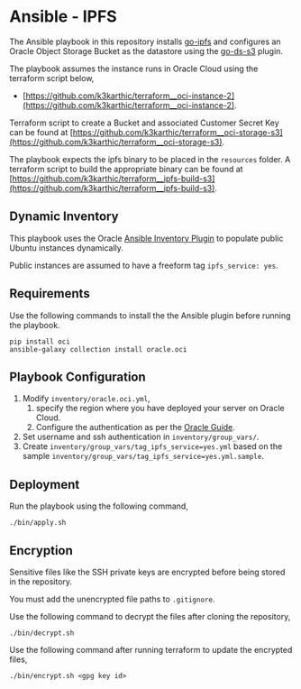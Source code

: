# Ansible - IPFS

The Ansible playbook in this repository installs [go-ipfs](https://github.com/ipfs/go-ipfs) and configures an Oracle Object Storage Bucket as the datastore using the [go-ds-s3](https://github.com/ipfs/go-ds-s3) plugin.

The playbook assumes the instance runs in Oracle Cloud using the terraform script below,
* [https://github.com/k3karthic/terraform__oci-instance-2](https://github.com/k3karthic/terraform__oci-instance-2).

Terraform script to create a Bucket and associated Customer Secret Key can be found at [https://github.com/k3karthic/terraform__oci-storage-s3](https://github.com/k3karthic/terraform__oci-storage-s3).

The playbook expects the ipfs binary to be placed in the `resources` folder. A terraform script to build the appropriate binary can be found at [https://github.com/k3karthic/terraform__ipfs-build-s3](https://github.com/k3karthic/terraform__ipfs-build-s3).

## Dynamic Inventory

This playbook uses the Oracle [Ansible Inventory Plugin](https://docs.oracle.com/en-us/iaas/Content/API/SDKDocs/ansibleinventoryintro.htm) to populate public Ubuntu instances dynamically.

Public instances are assumed to have a freeform tag `ipfs_service: yes`.

## Requirements

Use the following commands to install the the Ansible plugin before running the playbook.
```
pip install oci
ansible-galaxy collection install oracle.oci
```

## Playbook Configuration

1. Modify `inventory/oracle.oci.yml`,
    1. specify the region where you have deployed your server on Oracle Cloud.
    1. Configure the authentication as per the [Oracle Guide](https://docs.oracle.com/en-us/iaas/Content/API/Concepts/sdkconfig.htm#SDK_and_CLI_Configuration_File).
1. Set username and ssh authentication in `inventory/group_vars/`.
2. Create `inventory/group_vars/tag_ipfs_service=yes.yml` based on the sample `inventory/group_vars/tag_ipfs_service=yes.yml.sample`.

## Deployment

Run the playbook using the following command,
```
./bin/apply.sh
```

## Encryption

Sensitive files like the SSH private keys are encrypted before being stored in the repository.

You must add the unencrypted file paths to `.gitignore`.

Use the following command to decrypt the files after cloning the repository,

```
./bin/decrypt.sh
```

Use the following command after running terraform to update the encrypted files,

```
./bin/encrypt.sh <gpg key id>
```
